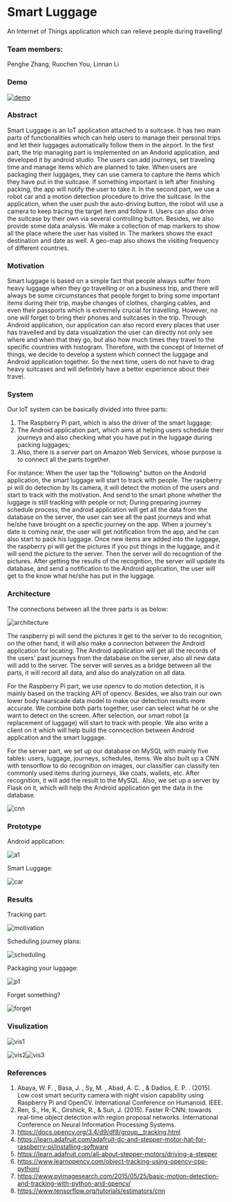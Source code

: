 # Smart Luggage

An Internet of Things application which can relieve people during travelling!



### Team members:

Penghe Zhang, Ruochen You, Linnan Li



### Demo

[![demo](http://img.youtube.com/vi/CjGZ8JzFQ-A/0.jpg)](https://youtu.be/CjGZ8JzFQ-A)



### Abstract

Smart Luggage is an IoT application attached to a suitcase. It has two main parts of functionalities which can help users to manage their personal trips and let their luggages automatically follow them in the airport. 
In the first part, the trip managing part is implemented on an Andorid application, and developed it by android studio. The users can add journeys, set traveling time and manage items which are planned to take. When users are packaging their luggages, they can use camera to capture the items which they have put in the suitcase. If something important is left after finishing packing, the app will notify the user to take it. 
In the second part, we use a robot car and a motion detection procedure to drive the suitcase. In the application, when the user push the auto-driving button, the robot will use a camera to keep tracing the target item and follow it. Users can also drive the suitcase by their own via several controlling button. 
Besides, we also provide some data analysis. We make a collection of map markers to show all the place where the user has visited in. The markers shows the exact destination and date as well. A geo-map also shows the visiting frequency of different countries.



### Motivation

Smart luggage is based on a simple fact that people always suffer from heavy luggage when they go travelling or on a business trip, and there will always be some circumstances that people forget to bring some important items during their trip, maybe changes of clothes, charging cables, and even their passports which is extremely crucial for travelling. However, no one will forget to bring their phones and suitcases in the trip. Through Android application, our application can also record every places that user has travelled and by data visualization the user can directly not only see where and when that they go, but also how much times they travel to the specific countries with histogram. Therefore, with the concept of Internet of things, we decide to develop a system which connect the luggage and Android application together. So the next time, users do not have to drag heavy suitcases and will definitely have a better experience about their travel.



### System

Our IoT system can be basically divided into three parts:

1. The Raspberry Pi part, which is also the driver of the smart luggage;
2. The Android application part, which aims at helping users schedule their journeys and also checking what you have put in the luggage during packing luggages;
3. Also, there is a server part on Amazon Web Services, whose purpose is to connect all the parts together.

For instance:
When the user tap the "following" button on the Andorid application, the smart luggage will start to track with people. The raspberry pi will do detection by its camera, it will detect the motion of the users and start to track with the motivation. And send to the smart phone whether the luggage is still tracking with people or not;
During preparing journey schedule process, the android application will get all the data from the database on the server, the user can see all the past journeys and what he/she have brought on a specfic journey on the app. When a journey's date is coming near, the user will get notification from the app, and he can also start to pack his luggage. Once new items are added into the luggage, the raspberry pi will get the pictures if you put things in the luggage, and it will send the picture to the server. Then the server will do recogntion of the pictures. After getting the results of the recogntion, the server will update its database, and send a notification to the Android application, the user will get to the know what he/she has put in the luggage.



### Architecture

The connections between all the three parts is as below:

![architecture](./imgs/architecture.jpg)

The raspberry pi will send the pictures it get to the server to do recognition, on the other hand, it will also make a connecton between the Android application for locating. 
The Android application will get all the records of the users' past journeys from the database on the server, also all new data will add to the server.
The server will serves as a bridge between all the parts, it will record all data, and also do analyzation on all data.

For the Raspberry Pi part, we use opencv to do motion detection, it is mainly based on the tracking API of opencv. Besides, we also train our own lower body haarscade data model to make our detection results more accurate. We combine both parts together, user can select what he or she want to detect on the screen. After selection, our smart robot (a replacement of luggage) will start to track with people. We also write a client on it which will help build the conncection between Android application and the smart luggage.

For the server part, we set up our database on MySQL with mainly five tables: users, luggage, journeys, schedules, items. We also built up a CNN with tensorflow to do recognition on images, our classifier can classify ten commonly used items during journeys, like coats, wallets, etc. After recognition, it will add the result to the MySQL. Also, we set up a server by Flask on it, which will help the Android application get the data in the database.

![cnn](./imgs/cnn.jpeg)



### Prototype

Android application:

![a1](./imgs/a1.png)

Smart Luggage:

![car](./imgs/car.png)



### Results

Tracking part:

![motivation](./imgs/motivation.gif)

Scheduling journey plans:

![scheduling](./imgs/scheduling.png)

Packaging your luggage:

![p1](./imgs/p1.png)

Forget something?

![forget](./imgs/forget.png)



### Visulization

![vis1](./imgs/vis1.jpg)

![vis2](./imgs/vis2.jpg)![vis3](./imgs/vis3.jpg)



### References

1. Abaya, W. F. , Basa, J. , Sy, M. , Abad, A. C. , & Dadios, E. P. . (2015). Low cost smart security camera with night vision capability using Raspberry Pi and OpenCV. International Conference on Humanoid. IEEE.
2. Ren, S., He, K., Girshick, R., & Sun, J. (2015). Faster R-CNN: towards real-time object detection with region proposal networks. International Conference on Neural Information Processing Systems.
3. https://docs.opencv.org/3.4/d9/df8/group__tracking.html
4. https://learn.adafruit.com/adafruit-dc-and-stepper-motor-hat-for-raspberry-pi/installing-software
5. https://learn.adafruit.com/all-about-stepper-motors/driving-a-stepper
6. https://www.learnopencv.com/object-tracking-using-opencv-cpp-python/
7. https://www.pyimagesearch.com/2015/05/25/basic-motion-detection-and-tracking-with-python-and-opencv/
8. https://www.tensorflow.org/tutorials/estimators/cnn